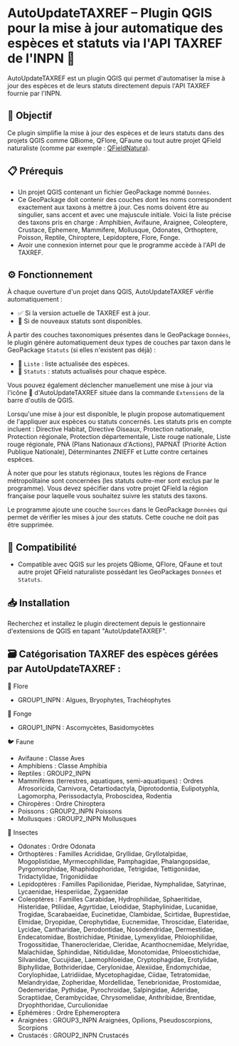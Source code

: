 # AutoUpdateTAXREF – Plugin QGIS pour la mise à jour automatique des espèces et statuts via l'API TAXREF de l'INPN 🔄

AutoUpdateTAXREF est un plugin QGIS qui permet d'automatiser la mise à jour des espèces et de leurs statuts directement depuis l'API TAXREF fournie par l'INPN.

## 🎯 Objectif
Ce plugin simplifie la mise à jour des espèces et de leurs statuts dans des projets QGIS comme QBiome, QFlore, QFaune ou tout autre projet QField naturaliste (comme par exemple : [QFieldNatura](https://github.com/ElisaFage/QFieldNatura/archive/refs/heads/main.zip)).

## 📋 Prérequis
- Un projet QGIS contenant un fichier GeoPackage nommé `Données`.
- Ce GeoPackage doit contenir des couches dont les noms correspondent exactement aux taxons à mettre à jour. Ces noms doivent être au singulier, sans accent et avec une majuscule initiale. Voici la liste précise des taxons pris en charge : Amphibien, Avifaune, Araignee, Coleoptere, Crustace, Ephemere, Mammifere, Mollusque, Odonates, Orthoptere, Poisson, Reptile, Chiroptere, Lepidoptere, Flore, Fonge.
- Avoir une connexion internet pour que le programme accède à l'API de TAXREF.

## ⚙️ Fonctionnement
À chaque ouverture d'un projet dans QGIS, AutoUpdateTAXREF vérifie automatiquement :
- ✅ Si la version actuelle de TAXREF est à jour.
- 🔄 Si de nouveaux statuts sont disponibles.

À partir des couches taxonomiques présentes dans le GeoPackage `Données`, le plugin génère automatiquement deux types de couches par taxon dans le GeoPackage `Statuts` (si elles n'existent pas déjà) :
- 📃 `Liste` : liste actualisée des espèces.
- 📌 `Statuts` : statuts actualisés pour chaque espèce.

Vous pouvez également déclencher manuellement une mise à jour via l'icône 🔄 d'AutoUpdateTAXREF située dans la commande `Extensions` de la barre d'outils de QGIS.

Lorsqu'une mise à jour est disponible, le plugin propose automatiquement de l'appliquer aux espèces ou statuts concernés.
Les statuts pris en compte incluent : Directive Habitat, Directive Oiseaux, Protection nationale, Protection régionale, Protection départementale, Liste rouge nationale, Liste rouge régionale, PNA (Plans Nationaux d'Actions), PAPNAT (Priorité Action Publique Nationale), Déterminantes ZNIEFF et Lutte contre certaines espèces.

À noter que pour les statuts régionaux, toutes les régions de France métropolitaine sont concernées (les statuts outre-mer sont exclus par le programme). Vous devez spécifier dans votre projet QField la région française pour laquelle vous souhaitez suivre les statuts des taxons.

Le programme ajoute une couche `Sources` dans le GeoPackage `Données` qui permet de vérifier les mises à jour des statuts. Cette couche ne doit pas être supprimée.

## 🔗 Compatibilité
* Compatible avec QGIS sur les projets QBiome, QFlore, QFaune et tout autre projet QField naturaliste possédant les GeoPackages `Données` et `Statuts`.

## 📥 Installation
Recherchez et installez le plugin directement depuis le gestionnaire d'extensions de QGIS en tapant "AutoUpdateTAXREF".

## 🗃️ Catégorisation TAXREF des espèces gérées par AutoUpdateTAXREF :
🌿 Flore
* GROUP1_INPN : Algues, Bryophytes, Trachéophytes

🍄 Fonge
* GROUP1_INPN : Ascomycètes, Basidomycètes

🐦 Faune
* Avifaune : Classe Aves
* Amphibiens : Classe Amphibia
* Reptiles : GROUP2_INPN
* Mammifères (terrestres, aquatiques, semi-aquatiques) : Ordres Afrosoricida, Carnivora, Cetartiodactyla, Diprotodontia, Eulipotyphla, Lagomorpha, Perissodactyla, Proboscidea, Rodentia
* Chiropères : Ordre Chiroptera
* Poissons : GROUP2_INPN Poissons
* Mollusques : GROUP2_INPN Mollusques

🦋 Insectes
* Odonates : Ordre Odonata
* Orthoptères : Familles Acrididae, Gryllidae, Gryllotalpidae, Mogoplistidae, Myrmecophilidae, Pamphagidae, Phalangopsidae, Pyrgomorphidae, Rhaphidophoridae, Tetrigidae, Tettigoniidae, Tridactylidae, Trigonidiidae
* Lepidoptères : Familles Papilionidae, Pieridae, Nymphalidae, Satyrinae, Lycaenidae, Hesperiidae, Zygaenidae
* Coleoptères : Familles Carabidae, Hydrophilidae, Sphaeritidae, Histeridae, Ptiliidae, Agyrtidae, Leiodidae, Staphylinidae, Lucanidae, Trogidae, Scarabaeidae, Eucinetidae, Clambidae, Scirtidae, Buprestidae, Elmidae, Dryopidae, Cerophytidae, Eucnemidae, Throscidae, Elateridae, Lycidae, Cantharidae, Derodontidae, Nosodendridae, Dermestidae, Endecatomidae, Bostrichidae, Ptinidae, Lymexylidae, Phloiophilidae, Trogossitidae, Thanerocleridae, Cleridae, Acanthocnemidae, Melyridae, Malachiidae, Sphindidae, Nitidulidae, Monotomidae, Phloeostichidae, Silvanidae, Cucujidae, Laemophloeidae, Cryptophagidae, Erotylidae, Biphyllidae, Bothrideridae, Cerylonidae, Alexiidae, Endomychidae, Corylophidae, Latridiidae, Mycetophagidae, Ciidae, Tetratomidae, Melandryidae, Zopheridae, Mordellidae, Tenebrionidae, Prostomidae, Oedemeridae, Pythidae, Pyrochroidae, Salpingidae, Aderidae, Scraptiidae, Cerambycidae, Chrysomelidae, Anthribidae, Brentidae, Dryophthoridae, Curculionidae
* Ephémères : Ordre Ephemeroptera
* Araignées : GROUP3_INPN Araignées, Opilions, Pseudoscorpions, Scorpions
* Crustacés : GROUP2_INPN Crustacés
  
